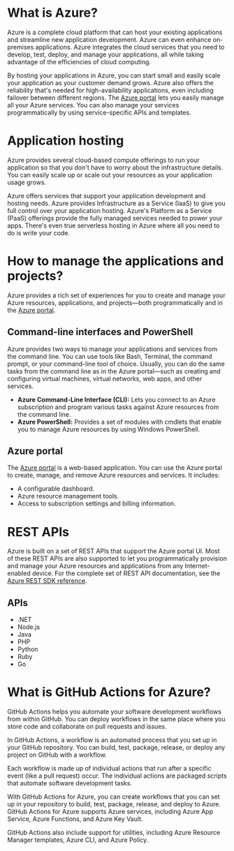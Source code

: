 # What is Azure?

Azure is a complete cloud platform that can host your existing applications and streamline new application development. Azure can even enhance on-premises applications.
Azure integrates the cloud services that you need to develop, test, deploy, and manage your applications, all while taking advantage of the efficiencies of cloud computing.


By hosting your applications in Azure, you can start small and easily scale your application as your customer demand grows. Azure also offers the reliability that's needed 
for high-availability applications, even including failover between different regions. The [Azure portal](https://login.microsoftonline.com/organizations/oauth2/v2.0/authorize?redirect_uri=https%3A%2F%2Fportal.azure.com%2Fsignin%2Findex%2F&response_type=code%20id_token&scope=https%3A%2F%2Fmanagement.core.windows.net%2F%2Fuser_impersonation%20openid%20email%20profile&state=OpenIdConnect.AuthenticationProperties%3DbYfO1DYODnTopMdAGNgQ3iuG4ApSlj-gUq9segcTkadI58C8_xiGfLwzl6fZ5ZQyJqaOR8dyvBZOCEDXeu9naG_7q0IuMLacsOntNPFwwL5hsSc03AeJH44tE_D8aMsljgNO4q43y6sfp81lPWe7wdJ7I9cNzBvCfDGC28KLjluipxK8-oTQpUAGSonqjlRdX_auNbhSdxoyRlR3D7d4uyKoR9c_U_W30mvMGlVi0S_etSu1UTTziJmIbvwjCXmGengJ8QYHNQkVsNFIAWx0zAxW3qwEBVpeDX2RpknsexlkoRET92QfC25glCvYSFSWWkZpmaYwP8y1vg4CpKTrlzBT2iZe-PeU6NVnDYGDUVIgyN34ln3-wvD4QchwqpAH8wtoL5EgmuOoW0sghK2ztA&response_mode=form_post&nonce=637685749168646772.YTA4Y2Q4MWQtZDJkOC00ZmRhLThjNTMtMGUwMjRmZjc5NDJhZTk4ZTViNDQtZTEyMy00ZjQ2LThjYTctZjgzMWQ3OThiOTQ3&client_id=c44b4083-3bb0-49c1-b47d-974e53cbdf3c&site_id=501430&client-request-id=280946b1-b709-4b85-9b7b-26d5be27c58e&x-client-SKU=ID_NET472&x-client-ver=6.11.0.0)
lets you easily manage all your Azure services. You can also manage your services programmatically by using service-specific APIs and templates.


# Application hosting

Azure provides several cloud-based compute offerings to run your application so that you don't have to worry about the infrastructure details. You can easily scale up or scale 
out your resources as your application usage grows.


Azure offers services that support your application development and hosting needs. Azure provides Infrastructure as a Service (IaaS) to give you full control over your application
hosting. Azure's Platform as a Service (PaaS) offerings provide the fully managed services needed to power your apps. There's even true serverless hosting in Azure where all you
need to do is write your code.


# How to manage the applications and projects?

Azure provides a rich set of experiences for you to create and manage your Azure resources, applications, and projects—both programmatically and in the 
[Azure portal](https://portal.azure.com/).

## Command-line interfaces and PowerShell
Azure provides two ways to manage your applications and services from the command line. You can use tools like Bash, Terminal, the command prompt, or your command-line tool of 
choice. Usually, you can do the same tasks from the command line as in the Azure portal—such as creating and configuring virtual machines, virtual networks, web apps, and other services.
- **Azure Command-Line Interface (CLI):** Lets you connect to an Azure subscription and program various tasks against Azure resources from the command line.
- **Azure PowerShell:** Provides a set of modules with cmdlets that enable you to manage Azure resources by using Windows PowerShell.

## Azure portal
The [Azure portal](https://portal.azure.com/) is a web-based application. You can use the Azure portal to create, manage, and remove Azure resources and services. It includes:
- A configurable dashboard.
- Azure resource management tools.
- Access to subscription settings and billing information.


# REST APIs
Azure is built on a set of REST APIs that support the Azure portal UI. Most of these REST APIs are also supported to let you programmatically provision and manage your 
Azure resources and applications from any Internet-enabled device. For the complete set of REST API documentation, see the 
[Azure REST SDK reference](https://docs.microsoft.com/en-us/rest/api/).

## APIs
- .NET
- Node.js
- Java
- PHP
- Python
- Ruby
- Go

# What is GitHub Actions for Azure?
GitHub Actions helps you automate your software development workflows from within GitHub. You can deploy workflows in the same place where you store code and collaborate on 
pull requests and issues.


In GitHub Actions, a workflow is an automated process that you set up in your GitHub repository. You can build, test, package, release, or deploy any project on GitHub with 
a workflow.


Each workflow is made up of individual actions that run after a specific event (like a pull request) occur. The individual actions are packaged scripts that automate software 
development tasks.


With GitHub Actions for Azure, you can create workflows that you can set up in your repository to build, test, package, release, and deploy to Azure. GitHub Actions for Azure
supports Azure services, including Azure App Service, Azure Functions, and Azure Key Vault.


GitHub Actions also include support for utilities, including Azure Resource Manager templates, Azure CLI, and Azure Policy.
